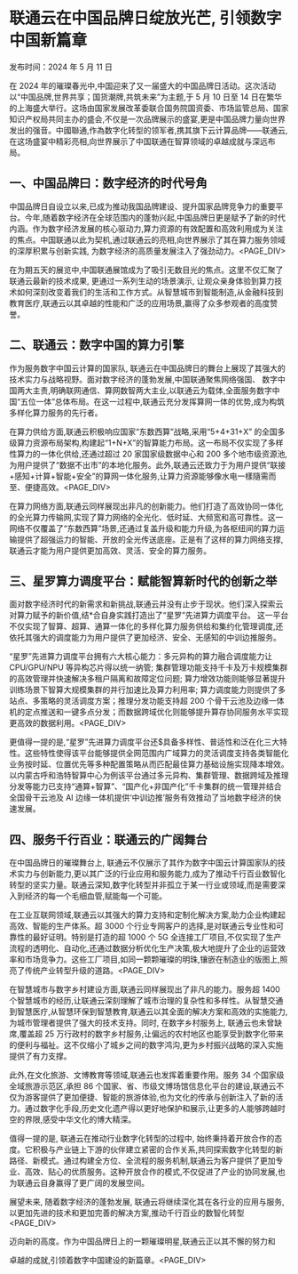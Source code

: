 # 联通云在中国品牌日绽放光芒, 引领数字中国新篇章

发布时间：2024 年 5 月 11 日

在 2024 年的璀璨春光中,中国迎来了又一届盛大的中国品牌日活动。这次活动以“中国品牌,世界共享；国货潮牌,共筑未来”为主题,于 5 月 10 日至 14 日在繁华的上海盛大举行。这场由国家发展改革委联合国务院国资委、市场监管总局、国家知识产权局共同主办的盛会,不仅是一次品牌展示的盛宴,更是中国品牌力量向世界发出的强音。中國聯通,作為数字化转型的领军者,携其旗下云计算品牌——联通云,在这场盛宴中精彩亮相,向世界展示了中国联通在智算领域的卓越成就与深远布局。

## 一、中国品牌曰：数字经济的时代号角

中国品牌日自设立以来,已成为推动我国品牌建设、提升国家品牌竞争力的重要平台。今年,随着数字经济在全球范围内的蓬勃兴起,中国品牌日更是赋予了新的时代内涵。作为数字经济发展的核心驱动力,算力资源的有效配置和高效利用成为关注的焦点。中国联通以此为契机,通过联通云的亮相,向世界展示了其在算力服务领域的深厚积累与创新实践, 为数字经济的高质量发展注入了强劲动力。<PAGE_DIV> 

在为期五天的展览中,中国联通展馆成为了吸引无数目光的焦点。这里不仅汇聚了联通云最新的技术成果, 更通过一系列生动的场景演示, 让观众亲身体验到算力技术如何深刻改变着我们的生活和工作方式。从智慧城市到智能制造,从金融科技到教育医疗,联通云以其卓越的性能和广泛的应用场景,赢得了众多参观者的高度赞誉。

## 二、联通云：数字中国的算力引擎

作为服务数字中国云计算的国家队, 联通云在中国品牌日的舞台上展现了其强大的技术实力与战略视野。面对数字经济的蓬勃发展,中国联通聚焦网络强国、 数字中国两大主责,明确联网通信、算网数智两大主业,以联通云为载体,全面服务数字中国“五位一体”总体布局。在这一过程中,联通云充分发挥算网一体的优势,成为构筑多样化算力服务的先行者。

在算力供给方面,联通云积极响应国家“东数西算”战略,采用“5+4+31+X” 的全国多级算力资源布局架构,构建起“1+N+X”的智算能力布局。这一布局不仅实现了多样性算力的一体化供给,还通过超过 20 家国家级数据中心和 200 多个地市级资源池,为用户提供了“数据不出市”的本地化服务。此外,联通云还致力于为用户提供“联接+感知+计算+智能+安全”的算网一体化服务,让算力资源能够像水电一樣隨需而至、便捷高效。<PAGE_DIV> 

在算力网络方面,联通云同样展现出非凡的创新能力。他们打造了高效协同一体化的全光算力传输网,实现了算力网络的全光化、低时延、大频宽和高可靠性。这一网络不仅覆盖了“东数西算”场景,还通过复盖升级和能力升级,为各枢纽间的算力运输提供了超强运力的智能、开放的全光传送底座。正是有了这样的算力网络支撑,联通云才能为用户提供更加高效、灵活、安全的算力服务。

## 三、星罗算力调度平台：赋能智算新时代的创新之举

面对数字经济时代的新需求和新挑战,联通云并没有止步于现状。他们深入探索云对算力赋予的新价值,结*合自身实践打造出了“星罗”先进算力调度平台。 这一平台不仅实现了智算、超算、通算一体化的多样化算力服务供给和集约化管理调度,还依托其强大的调度能力为用户提供了更加经济、安全、无感知的中训边推服务。

“星罗”先进算力调度平台拥有六大核心能力：多元异构的算力融合调度能力让 CPU/GPU/NPU 等异构芯片得以统一纳管; 集群管理功能支持千卡及万卡规模集群的高效管理并快速解决多租户隔离和故障定位问题; 算力增效功能则能够显著提升训练场景下智算大规模集群的并行加速比及算力利用率; 算力调度能力则提供了多站点、多策略的灵活调度方案；推理分发功能支持超 200 个骨干云池及边缘一体机的定点推送和一键多点分发；而数据跨域优化则能够提升算存协同服务水平实现更高效的数据利用。<PAGE_DIV> 

更值得一提的是,“星罗”先进算力调度平台还\$具备多样性、普适性和泛在化三大特性。这些特性使得该平台能够提供全网范围内广域算力的灵活调度支持各类智能化业务按时延、位置优先等多种配置策略从而匹配最佳算力基础设施实现降本增效。以内蒙古呼和浩特智算中心为例该平台通过多元异构、集群管理、数据跨域及推理分发等能力已支持“通算+智算”、“国产化+非国产化”千卡集群的统一管理并结合全国骨干云池及 AI 边缘一体机提供‘中训边推’服务有效推动了当地数字经济的快速发展。

## 四、服务千行百业：联通云的广阔舞台

在中国品牌日的璀璨舞台上, 联通云不仅展示了其作为数字中国云计算国家队的技术实力与创新能力,更以其广泛的行业应用和服务能力,成为了推动千行百业数智化转型的坚实力量。联通云深知,数字化转型并非孤立于某一行业或领域,而是需要深入到经济的每一个毛细血管,赋能每一个可能。

在工业互联网领域,联通云以其强大的算力支持和定制化解决方案,助力企业构建起高效、智能的生产体系。超 3000 个行业专网客户的选择,是对联通云专业性和可靠性的最好证明。特别是打造的超 1000 个 5G 全连接工厂项目,不仅实现了生产流程的透明化、自动化,还通过数据分析优化生产决策,极大地提升了企业的运营效率和市场竞争力。这些工厂项目,如同一颗颗璀璨的明珠,镶嵌在制造业的版图上,照亮了传统产业转型升级的道路。<PAGE_DIV> 

在智慧城市与数字乡村建设方面,联通云同样展现出了非凡的能力。服务超 1400 个智慧城市的经历,让联通云深刻理解了城市治理的复杂性和多样性。从智慧交通到智慧医疗,从智慧环保到智慧教育,联通云以其全面的解决方案和高效的实施能力, 为城市管理者提供了强大的技术支持。同时, 在数字乡村服务上, 联通云也未曾缺席,覆盖超 25 万行政村的数字乡村服务,让偏远的农村地区也能享受到数字化带来的便利与福祉。这不仅缩小了城乡之间的数字鸿沟,更为乡村振兴战略的深入实施提供了有力支撑。

此外,在文化旅游、文博教育等领域,联通云也发挥着重要作用。服务 34 个国家级全域旅游示范区,承担 86 个国家、省、市级文博场馆信息化平台的建设,联通云不仅为游客提供了更加便捷、智能的旅游体验,也为文化的传承与创新注入了新的活力。通过数字化手段,历史文化遗产得以更好地保护和展示,让更多的人能够跨越时空的界限,感受中华文化的博大精深。

值得一提的是, 联通云在推动行业数字化转型的过程中, 始终秉持着开放合作的态度。它积极与产业链上下游的伙伴建立紧密的合作关系,共同探索数字化转型的新路径、新模式。通过构建全方位、全流程的服务机制,联通云为客户提供了更加专业、高效、贴心的优质服务。这种开放合作的模式,不仅促进了产业的协同发展,也为联通云自身赢得了更广阔的发展空间。

展望未来, 随着数字经济的蓬勃发展, 联通云将继续深化其在各行业的应用与服务,以更加先进的技术和更加完善的解决方案,推动千行百业的数智化转型<PAGE_DIV> 

迈向新的高度。作为中国品牌日上的一颗璀璨明星,联通云正以其不懈的努力和

卓越的成就,引领着数字中国建设的新篇章。<PAGE_DIV> 
